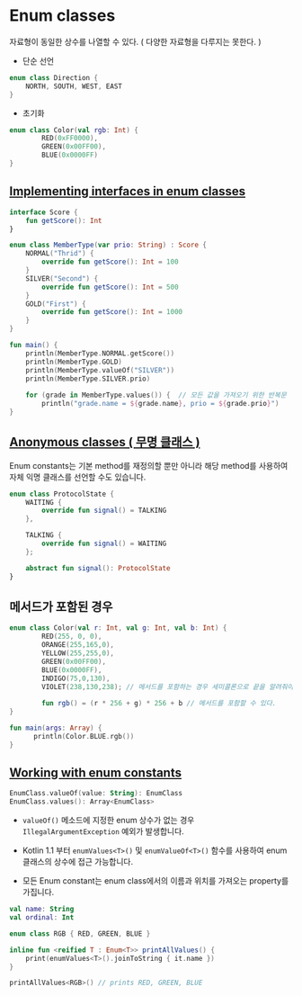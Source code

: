# Enum classes

자료형이 동일한 상수를 나열할 수 있다. ( 다양한 자료형을 다루지는 못한다. )

* 단순 선언 
```kotlin
enum class Direction {
    NORTH, SOUTH, WEST, EAST
}
```

* 초기화
```kotlin
enum class Color(val rgb: Int) {
        RED(0xFF0000),
        GREEN(0x00FF00),
        BLUE(0x0000FF)
}
```

## [Implementing interfaces in enum classes](https://kotlinlang.org/docs/enum-classes.html#implementing-interfaces-in-enum-classes)

```kotlin
interface Score {
    fun getScore(): Int
}

enum class MemberType(var prio: String) : Score {
    NORMAL("Thrid") {
        override fun getScore(): Int = 100
    }
    SILVER("Second") {
        override fun getScore(): Int = 500
    }
    GOLD("First") {
        override fun getScore(): Int = 1000
    }
}

fun main() {
    println(MemberType.NORMAL.getScore())
    println(MemberType.GOLD)
    println(MemberType.valueOf("SILVER"))
    println(MemberType.SILVER.prio)
    
    for (grade in MemberType.values()) {  // 모든 값을 가져오기 위한 반복문 
        println("grade.name = ${grade.name}, prio = ${grade.prio}")
}
```

## [Anonymous classes ( 무명 클래스 )](https://kotlinlang.org/docs/enum-classes.html#anonymous-classes)

Enum constants는 기본 method를 재정의할 뿐만 아니라 해당 method를 사용하여 자체 익명 클래스를 선언할 수도 있습니다.

```kotlin
enum class ProtocolState {
    WAITING {
        override fun signal() = TALKING
    },

    TALKING {
        override fun signal() = WAITING
    };

    abstract fun signal(): ProtocolState
}
```

## 메서드가 포함된 경우
```kotlin
enum class Color(val r: Int, val g: Int, val b: Int) {
        RED(255, 0, 0),
        ORANGE(255,165,0),
        YELLOW(255,255,0),
        GREEN(0x00FF00),
        BLUE(0x0000FF),
        INDIGO(75,0,130),
        VIOLET(238,130,238); // 메서드를 포함하는 경우 세미콜론으로 끝을 알려줘야 합니다.
        
        fun rgb() = (r * 256 + g) * 256 + b // 메서드를 포함할 수 있다.
}

fun main(args: Array) {
      println(Color.BLUE.rgb())
}
```

## [Working with enum constants](https://kotlinlang.org/docs/enum-classes.html#working-with-enum-constants)

```kotlin
EnumClass.valueOf(value: String): EnumClass
EnumClass.values(): Array<EnumClass>
```

* `valueOf()` 메소드에 지정한 enum 상수가 없는 경우 `IllegalArgumentException` 예외가 발생합니다.

* Kotlin 1.1 부터 `enumValues<T>()` 및 `enumValueOf<T>()` 함수를 사용하여 enum 클래스의 상수에 접근 가능합니다.

* 모든 Enum constant는 enum class에서의 이름과 위치를 가져오는 property를 가집니다. 

```kotlin
val name: String
val ordinal: Int
```
```kotlin
enum class RGB { RED, GREEN, BLUE }

inline fun <reified T : Enum<T>> printAllValues() {
    print(enumValues<T>().joinToString { it.name })
}

printAllValues<RGB>() // prints RED, GREEN, BLUE
```

